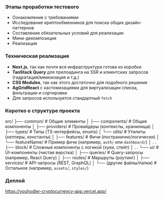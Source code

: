 ### Этапы проработки тестового

- Ознакомление с требованиями
- Исследование криптообменников для поиска общих дизайн-паттернов
- Составление обязательных условий для реализации
- Мини-декомпозиция
- Реализация

### Техническая реализация

- **Next.js**, так как почти вся инфраструктура готова из коробки
- **TanStack Query** для прелоадинга на SSR и клиентских запросов (гидратация/мемоизация и т.д.)
- **CSS Modules**, так как этого достаточно для подобного решения
- **AgGridReact** с кастомизациями для виртуализации списка, фильтрации и сортировки
- Для запросов используется стандартный `fetch`

### Коротко о структуре проекта

src/
├── common/ # Общие элементы
│ ├── components/ # Общие компоненты
│ ├── providers/ # Провайдеры (контексты, хранилища)
│ ├── types/ # Типы (TS-интерфейсы, enums)
│ └── utils/ # Утилиты (хелперы, константы)
│
├── features/ # Фичи (постранично/логически)
│ └── featureName/ # Пример фичи (например, `auth/` или `dashboard/`)
│ . . ├── block/ # Сложные компоненты с логикой (хуки, стейт)
│ . . └── ui/ # UI-компоненты (чистая верстка)
│
├── queries/ # Query-запросы (например, React Query)
│
├── routes/ # Маршруты (роутинг)
│
├── services/ # API-запросы (REST, GraphQL)
│
└── (другие файлы/папки) # Остальное (например, `assets/`, `styles/`)

### Деплой

https://youhodler-cryptocurrency-app.vercel.app/
